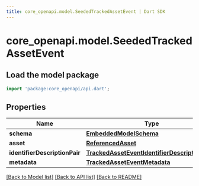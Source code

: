 ```yaml
---
title: core_openapi.model.SeededTrackedAssetEvent | Dart SDK
---
```


# core_openapi.model.SeededTrackedAssetEvent

## Load the model package
```dart
import 'package:core_openapi/api.dart';
```

## Properties
Name | Type | Description | Notes
------------ | ------------- | ------------- | -------------
**schema** | [**EmbeddedModelSchema**](EmbeddedModelSchema.md) |  | [optional] 
**asset** | [**ReferencedAsset**](ReferencedAsset.md) |  | 
**identifierDescriptionPair** | [**TrackedAssetEventIdentifierDescriptionPairs**](TrackedAssetEventIdentifierDescriptionPairs.md) |  | 
**metadata** | [**TrackedAssetEventMetadata**](TrackedAssetEventMetadata.md) |  | [optional] 

[[Back to Model list]](../README.md#documentation-for-models) [[Back to API list]](../README.md#documentation-for-api-endpoints) [[Back to README]](../README.md)


